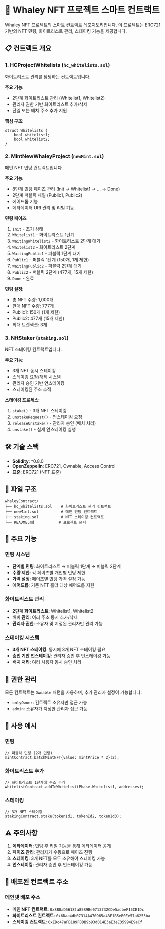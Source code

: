 # 🐋 Whaley NFT 프로젝트 스마트 컨트랙트

Whaley NFT 프로젝트의 스마트 컨트랙트 레포지토리입니다. 이 프로젝트는 ERC721 기반의 NFT 민팅, 화이트리스트 관리, 스테이킹 기능을 제공합니다.

## 📋 컨트랙트 개요

### 1. HCProjectWhitelists (`hc_whitelists.sol`)
화이트리스트 관리를 담당하는 컨트랙트입니다.

**주요 기능:**
- 2단계 화이트리스트 관리 (Whitelist1, Whitelist2)
- 관리자 권한 기반 화이트리스트 추가/삭제
- 단일 또는 배치 주소 추가 지원

**핵심 구조:**
```solidity
struct Whitelists {
    bool whitelist1;
    bool whitelist2;
}
```

### 2. MintNewWhaleyProject (`newMint.sol`)
메인 NFT 민팅 컨트랙트입니다.

**주요 기능:**
- 8단계 민팅 페이즈 관리 (Init → Whitelist1 → ... → Done)
- 2단계 퍼블릭 세일 (Public1, Public2)
- 에어드롭 기능
- 메타데이터 URI 관리 및 리빌 기능

**민팅 페이즈:**
1. `Init` - 초기 상태
2. `Whitelist1` - 화이트리스트 1단계
3. `WaitingWhitelist2` - 화이트리스트 2단계 대기
4. `Whitelist2` - 화이트리스트 2단계
5. `WaitingPublic1` - 퍼블릭 1단계 대기
6. `Public1` - 퍼블릭 1단계 (150개, 1개 제한)
7. `WaitingPublic2` - 퍼블릭 2단계 대기
8. `Public2` - 퍼블릭 2단계 (477개, 15개 제한)
9. `Done` - 완료

**민팅 설정:**
- 총 NFT 수량: 1,000개
- 판매 NFT 수량: 777개
- Public1: 150개 (1개 제한)
- Public2: 477개 (15개 제한)
- 최대 트랜잭션: 3개

### 3. NftStaker (`staking.sol`)
NFT 스테이킹 컨트랙트입니다.

**주요 기능:**
- 3개 NFT 동시 스테이킹
- 스테이킹 요청/해제 시스템
- 관리자 승인 기반 언스테이킹
- 스테이킹된 주소 추적

**스테이킹 프로세스:**
1. `stake()` - 3개 NFT 스테이킹
2. `unstakeRequest()` - 언스테이킹 요청
3. `releaseUnstake()` - 관리자 승인 (배치 처리)
4. `unstake()` - 실제 언스테이킹 실행

## 🛠 기술 스택

- **Solidity**: ^0.8.0
- **OpenZeppelin**: ERC721, Ownable, Access Control
- **표준**: ERC721 (NFT 표준)

## 📁 파일 구조

```
whaleyContract/
├── hc_whitelists.sol    # 화이트리스트 관리 컨트랙트
├── newMint.sol          # 메인 민팅 컨트랙트
├── staking.sol          # NFT 스테이킹 컨트랙트
└── README.md           # 프로젝트 문서
```

## 🔧 주요 기능

### 민팅 시스템
- **단계별 민팅**: 화이트리스트 → 퍼블릭 1단계 → 퍼블릭 2단계
- **수량 제한**: 각 페이즈별 개인별 민팅 제한
- **가격 설정**: 페이즈별 민팅 가격 설정 가능
- **에어드롭**: 기존 NFT 홀더 대상 에어드롭 지원

### 화이트리스트 관리
- **2단계 화이트리스트**: Whitelist1, Whitelist2
- **배치 관리**: 여러 주소 동시 추가/삭제
- **관리자 권한**: 소유자 및 지정된 관리자만 관리 가능

### 스테이킹 시스템
- **3개 NFT 스테이킹**: 동시에 3개 NFT 스테이킹 필요
- **승인 기반 언스테이킹**: 관리자 승인 후 언스테이킹 가능
- **배치 처리**: 여러 사용자 동시 승인 처리

## 🔐 권한 관리

모든 컨트랙트는 `Ownable` 패턴을 사용하며, 추가 관리자 설정이 가능합니다:
- `onlyOwner`: 컨트랙트 소유자만 접근 가능
- `admin`: 소유자가 지정한 관리자 접근 가능

## 📝 사용 예시

### 민팅
```solidity
// 퍼블릭 민팅 (2개 민팅)
mintContract.batchMintNFT{value: mintPrice * 2}(2);
```

### 화이트리스트 추가
```solidity
// 화이트리스트 1단계에 주소 추가
whitelistContract.addToWhitelist(Phase.Whitelist1, addresses);
```

### 스테이킹
```solidity
// 3개 NFT 스테이킹
stakingContract.stake(tokenId1, tokenId2, tokenId3);
```

## ⚠️ 주의사항

1. **메타데이터**: 민팅 후 리빌 기능을 통해 메타데이터 공개
2. **페이즈 관리**: 관리자가 수동으로 페이즈 진행
3. **스테이킹**: 3개 NFT를 모두 소유해야 스테이킹 가능
4. **언스테이킹**: 관리자 승인 후 언스테이킹 가능

## 🔗 배포된 컨트랙트 주소

### 메인넷 배포 주소
- **메인 NFT 컨트랙트**: `0x8B8aD5618fa85B9Be0713732CDe5adbeF15CE1Dc`
- **화이트리스트 컨트랙트**: `0x6Dae4db07314A470965a43F1B5eB0Ee57a6255ba`
- **스테이킹 컨트랙트**: `0xEDc47aFB189F8DB9b93d014E3aE3eE35994E9aCf`


